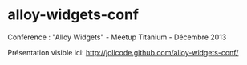 alloy-widgets-conf
==================

Conférence : "Alloy Widgets" - Meetup Titanium - Décembre 2013

Présentation visible ici: http://jolicode.github.com/alloy-widgets-conf/
